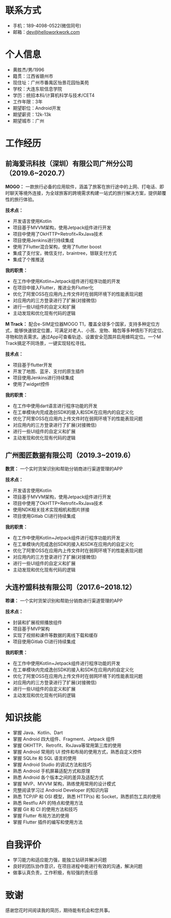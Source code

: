 # 联系方式

- 手机：189-4098-0522(微信同号)
- 邮箱：dev@helloworkwork.com 


# 个人信息

- 黄胜杰/男/1996
- 籍贯：江西省赣州市
- 现住址：广州市番禺区怡景花园怡美苑
- 学校：大连东软信息学院
- 学历：统招本科/计算机科学与技术/CET4
- 工作年限：3年
- 期望职位：Android开发
- 期望薪资：12k-13k
- 期望城市：广州


# 工作经历

## 前海爱讯科技（深圳）有限公司广州分公司（2019.6~2020.7）

**MOGO：** 一款旅行必备的应用软件，涵盖了旅客在旅行途中的上网、打电话、即时聊天等境外连接，为全球旅客的跨境需求构建一站式的旅行解决方案，提供颠覆性的旅行体验。

**技术点：**
  - 开发语言使用Kotlin
  - 项目基于MVVM架构，使用Jetpack组件进行开发
  - 项目中使用了OkHTTP+Retrofit+RxJava技术
  - 项目使用Jenkins进行持续集成
  - 使用了Flutter混合架构，使用了flutter boost
  - 集成了支付宝，微信支付，braintree，银联支付方式
  - 集成了个推推送

**我的职责：** 
  - 在工作中使用Kotlin+Jetpack组件进行程序功能的开发
  - 在项目中接入Flutter，推进业务Flutter化
  - 优化了阿里OSS在应用内上传文件时在弱网环境下的性能表现问题
  - 对应用内的三方登录进行了扩展(对接微信)
  - 进行一些UI组件的自定义和扩展
  - 主动发现和优化现有代码的逻辑

**M Track：** 配合e-SIM定位器MOGO T1，覆盖全球多个国家，支持多种定位方式，能够快速锁定位置，可满足对老人、小孩、宠物、箱包等多种情形下的定位、寻物和防丢需求。通过App可查看轨迹、设置安全范围并启用蜂鸣定位。一个M Track搞定不同场景，一键实现轻松寻找。

**技术点：**
  - 项目基于flutter开发
  - 开发了地图、蓝牙、支付的原生插件
  - 项目使用Jenkins进行持续集成
  - 使用了widget控件

**我的职责：** 
  - 在工作中使用dart语言进行程序功能的开发
  - 在工单模块内完成逸创SDK的接入和SDK在应用内的自定义化
  - 优化了阿里OSS在应用内上传文件时在弱网环境下的性能表现问题
  - 对应用内的三方登录进行了扩展(对接微信)
  - 进行一些UI组件的自定义和扩展
  - 主动发现和优化现有代码的逻辑

## 广州图匠数据有限公司（2019.3~2019.6）

**数货：**  一个实时货架识别和帮助分销商进行渠道管理的APP

**技术点：**  
  - 开发语言使用Kotlin
  - 项目基于MVVM架构，使用Jetpack组件进行开发
  - 项目中使用了OkHTTP+Retrofit+RxJava技术
  - 使用NDK相关技术实现相机和图片拼接
  - 项目使用Gitlab CI进行持续集成

**我的职责：** 
  -  在工作中使用Kotlin+Jetpack组件进行程序功能的开发
  - 在工单模块内完成逸创SDK的接入和SDK在应用内的自定义化
  - 优化了阿里OSS在应用内上传文件时在弱网环境下的性能表现问题
  - 对应用内的三方登录进行了扩展(对接微信)
  - 进行一些UI组件的自定义和扩展
  - 主动发现和优化现有代码的逻辑


## 大连柠盟科技有限公司（2017.6~2018.12）

**聆课：**  一个实时货架识别和帮助分销商进行渠道管理的APP

**技术点：**  
  - 封装和扩展视频播放组件
  - 项目基于MVP架构
  - 实现了视频和课件等数据的离线下载和缓存
  - 项目使用Gitlab CI进行持续集成

**我的职责：** 
  - 在工作中使用Kotlin+Jetpack组件进行程序功能的开发
  - 在工单模块内完成逸创SDK的接入和SDK在应用内的自定义化
  - 优化了阿里OSS在应用内上传文件时在弱网环境下的性能表现问题
  - 对应用内的三方登录进行了扩展(对接微信)
  - 进行一些UI组件的自定义和扩展
  - 主动发现和优化现有代码的逻辑


# 知识技能

- 掌握 Java、Kotlin、Dart
- 掌握 Android 四大组件、Fragment、Jetpack 组件
- 掌握 OKHTTP、Retrofit、RxJava等常用第三库的使用
- 掌握 Android 常用的 UI 控件和布局的使用方式，熟悉自定义控件
- 掌握 SQLite 和 SQL 语言的使用
- 掌握 Android Studio 的调试方法和技巧
- 熟悉 Android 手机屏幕适配方式和原理
- 熟悉 Android 各个版本之间的差异及适配方式
- 掌握 MVP、MVVM 架构，熟练使用常用的设计模式
- 完整阅读学习过 Android Developer 的知识内容
- 熟悉 TCP/IP 和 OSI 模型，熟悉 HTTP(s) 和 Socket，熟悉抓包工具的使用
- 熟悉 Restflu API 的特点和使用方法
- 掌握 Git 和 CI 的使用方法和技巧
- 掌握 Flutter 布局方法的使用
- 掌握 Flutter 插件的编写和使用方法


# 自我评价

- 学习能力和适应能力强，能独立钻研并解决问题
- 良好的团队协作意识，在项目进程中能进行有效的沟通，解决问题
- 做事认真负责，工作积极，有较强的责任感


# 致谢

感谢您花时间阅读我的简历，期待能有机会和您共事。
